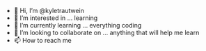 - 👋 Hi, I’m @kyletrautwein
- 👀 I’m interested in ... learning
- 🌱 I’m currently learning ... everything coding 
- 💞️ I’m looking to collaborate on ... anything that will help me learn
- 📫 How to reach me 

<!---
kyletrautwein/kyletrautwein is a ✨ special ✨ repository because its `README.md` (this file) appears on your GitHub profile.
You can click the Preview link to take a look at your changes.
--->
